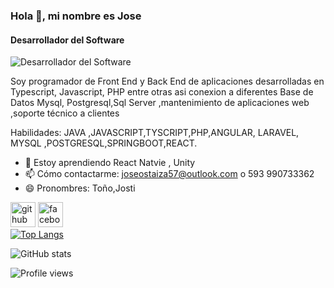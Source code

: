### Hola 👋, mi nombre  es Jose
#### Desarrollador del Software
![Desarrollador del Software](https://www.youtube.com/channel/UC1Rfg5ruspwjXojUbEG3z4A)

Soy programador  de Front End y Back End de aplicaciones  desarrolladas  en Typescript, Javascript, PHP entre otras asi
conexion a  diferentes Base de Datos  Mysql, Postgresql,Sql Server ,mantenimiento de aplicaciones web  ,soporte técnico a clientes

Habilidades: JAVA ,JAVASCRIPT,TYSCRIPT,PHP,ANGULAR, LARAVEL, MYSQL ,POSTGRESQL,SPRINGBOOT,REACT.

- 🌱 Estoy aprendiendo React Natvie , Unity 
- 📫 Cómo contactarme: joseostaiza57@outlook.com o 593 990733362
- 😄 Pronombres: Toño,Josti 


[<img src='https://cdn.jsdelivr.net/npm/simple-icons@3.0.1/icons/github.svg' alt='github' height='40'>](https://github.com/JOSEOSTI)  [<img src='https://cdn.jsdelivr.net/npm/simple-icons@3.0.1/icons/facebook.svg' alt='facebook' height='40'>](https://www.facebook.com/https://www.facebook.com/profile.php?id=100009444132069)  
[![Top Langs](https://github-readme-stats.vercel.app/api/top-langs/?username=JOSEOSTI)](https://github.com/anuraghazra/github-readme-stats)

![GitHub stats](https://github-readme-stats.vercel.app/api?username=JOSEOSTI&show_icons=true&count_private=true)  

![Profile views](https://gpvc.arturio.dev/JOSEOSTI)  
